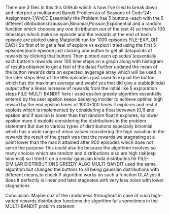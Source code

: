 There are 3 files in this this GitHub which is how I've tried to break down and interpret a multiarmed Bandit Problem as of Seasons of Code'24-Assignment-1,WnCC
Essentially the Problem has 5 buttons -each with the 5 different ditributions(Gaussian,Binomial,Poisson,Exponential and a random function which chooses any one distribution out of the rest 4)
so there's 100 timesteps which make an episode and the rewards at the end of each episode are plotted using Matplotlib run for 1000 episodes
FILE-EXPLOIT EACH
So first of to get a feel of explore vs exploit i tried using the first 5 episodes(each episode just clicking one button to get all datapoints of rewards by clicking that button)
Then plotted each episodes'(essentially each button's rewards over 100 time steps on a graph along with histogram of results obtained to get a feel of the data)
Further updated the mean of the button rewards data on expected_avgerage array which will be used in the later steps
Rest of the 995 episodes i just used to exploit the button which has the maximum average and woah! yes that did give a stable(kinda) output after a linear increase of rewards from the initial like 5 exploration steps
FILE-MULTI BANDIT
here i used epsilon greedy algorithm essentially entered by the user epsilon keeps decaying inorder to achieve optimal high reward by the end,epsilon times of 1000*100 times it explores and rest it exploits which is implemented by considering a float betwwen [0,1] and epsilon and if epsilon is lower than that random float it explores, so lower epsilon more it exploits
considering the distributions in the problem statement
But due to various types of distributions especially binomial whcih has a wide range of mean values considering the high variation in the rewards the result of the graph was that the rewards we stagnating at a point lower than the max it attained after 900 episodes which does not serve the purpose
This could also be because the algothrim involves so many choices which are random and distributions also are high risk(esp binomial)
so i tried it on a similar gaussian kinda distributins filr
FILE-SIMILAR DISTRIBUTIONS GREEDY ALGO MULTI-BANDIT
used the same algorithm but changed the buttons to all being gaussian distributions with different means,to check if algorithm works on such a function
OLA! yes it does it perfectly is linear and later stagnates with very less noise with lower stagnations

Conclusion: Maybe cuz of the randomess throughout in case of such high-varied rewards distribution functions the algorithm fails sometimes in the MULTI-BANDIT problrm statemnt
